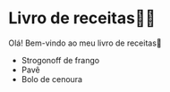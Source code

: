 # Livro de receitas:man_cook:



Olá! Bem-vindo ao meu livro de receitas:wave:

- Strogonoff de frango
- Pavê
- Bolo de cenoura
